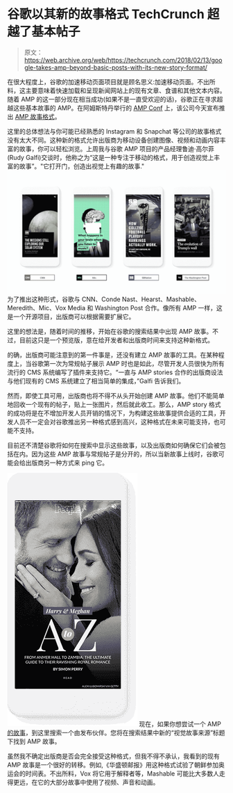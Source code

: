 # 谷歌以其新的故事格式 TechCrunch 超越了基本帖子

> 原文：<https://web.archive.org/web/https://techcrunch.com/2018/02/13/google-takes-amp-beyond-basic-posts-with-its-new-story-format/>

在很大程度上，谷歌的加速移动页面项目就是顾名思义:加速移动页面。不出所料，这主要意味着快速加载和呈现新闻网站上的现有文章、食谱和其他文本内容。随着 AMP 的这一部分现在相当成功(如果不是一直受欢迎的话)，谷歌正在寻求超越这些基本故事的 AMP。在阿姆斯特丹举行的 [AMP Conf](https://web.archive.org/web/20221230062626/https://www.ampproject.org/amp-conf/) 上，该公司今天宣布推出 [AMP 故事格式](https://web.archive.org/web/20221230062626/https://www.ampproject.org/stories)。

这里的总体想法与你可能已经熟悉的 Instagram 和 Snapchat 等公司的故事格式没有太大不同。这种新的格式允许出版商为移动设备创建图像、视频和动画内容丰富的故事，你可以轻松浏览。上周我与谷歌 AMP 项目的产品经理鲁迪·高尔菲(Rudy Galfi)交谈时，他称之为“这是一种专注于移动的格式，用于创造视觉上丰富的故事”。"它打开门，创造出视觉上有趣的故事." [![](img/269e3d43fafc7f50dac72426666e486d.png)](https://web.archive.org/web/20221230062626/https://techcrunch.com/wp-content/uploads/2018/02/telling-stories-with-amp_03-001.jpeg) 为了推出这种形式，谷歌与 CNN、Conde Nast、Hearst、Mashable、Meredith、Mic、Vox Media 和 Washington Post 合作。像所有 AMP 一样，这是一个开源项目，出版商可以根据需要扩展它。

这里的想法是，随着时间的推移，开始在谷歌的搜索结果中出现 AMP 故事。不过，目前这只是一个预览版，意在给开发者和出版商时间来支持这种新格式。

的确，出版商可能注意到的第一件事是，还没有建立 AMP 故事的工具。在某种程度上，当谷歌第一次为常规帖子展示 AMP 时也是如此，尽管开发人员很快为所有流行的 CMS 系统编写了插件来支持它。“一直与 AMP stories 合作的出版商设法与他们现有的 CMS 系统建立了相当简单的集成，”Galfi 告诉我们。

然而，即使工具可用，出版商也将不得不从头开始创建 AMP 故事。他们不能简单地回收一个现有的帖子，贴上一张图片，然后就此收工。那么，AMP story 格式的成功将是在不增加开发人员开销的情况下，为构建这些故事提供合适的工具，开发人员不一定会对谷歌推出另一种格式感到高兴，这种格式在未来可能支持，也可能不支持。

目前还不清楚谷歌将如何在搜索中显示这些故事，以及出版商如何确保它们会被包括在内。因为这些 AMP 故事与常规帖子是分开的，所以当新故事上线时，谷歌可能会给出版商另一种方式来 ping 它。

[![](img/345c7744e9bb62b431c5ab914672026f.png)](https://web.archive.org/web/20221230062626/https://techcrunch.com/wp-content/uploads/2018/02/people-new.gif) 现在，如果你想尝试一个 AMP [的故事](https://web.archive.org/web/20221230062626/https://g.co/ampstories)，到这里搜索一个由发布伙伴。您将在搜索结果中新的“视觉故事来源”标题下找到 AMP 故事。

虽然我不确定出版商是否会完全接受这种格式，但我不得不承认，我看到的现有 AMP 故事是一个很好的转移。例如,《华盛顿邮报》用这种格式试验了朝鲜参加奥运会的时间表。不出所料，Vox 将它用于解释者等，Mashable 可能比大多数人走得更远，在它的大部分故事中使用了视频、声音和动画。